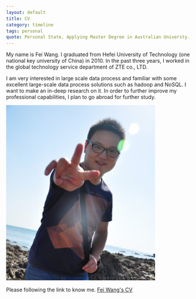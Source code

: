 ```yaml
---
layout: default
title: CV
category: timeline
tags: personal
quote: Personal State, Applying Master Degree in Australian Universty.
---
```


My name is Fei Wang. I graduated from Hefei University of Technology (one national key university of China) in 2010. In the past three years, I worked in the global technology service department of ZTE co., LTD. 

I am very interested in large scale data process and familiar with some excellent large-scale data process solutions such as hadoop and NoSQL. I want to make an in-deep research on it. In order to further improve my professional capabilities, I plan to go abroad for further study. 

<img src="../img/me.jpg" />


Please following the link to know me. <a href="./pdf/personal.pdf">Fei Wang's CV</a>


